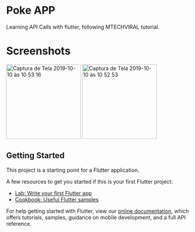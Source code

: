 # Poke APP

Learning API Calls with flutter, following MTECHVIRAL tutorial.

# Screenshots

<img width="200" alt="Captura de Tela 2019-10-10 às 10 53 16" src="https://user-images.githubusercontent.com/20425570/66575822-fd3a2980-eb4c-11e9-8292-0274734cf8fb.png">

<img width="200" alt="Captura de Tela 2019-10-10 às 10 52 53" src="https://user-images.githubusercontent.com/20425570/66576133-8cdfd800-eb4d-11e9-9fe2-09885cc57f36.png">



## Getting Started

This project is a starting point for a Flutter application.

A few resources to get you started if this is your first Flutter project:

- [Lab: Write your first Flutter app](https://flutter.dev/docs/get-started/codelab)
- [Cookbook: Useful Flutter samples](https://flutter.dev/docs/cookbook)

For help getting started with Flutter, view our
[online documentation](https://flutter.dev/docs), which offers tutorials,
samples, guidance on mobile development, and a full API reference.
